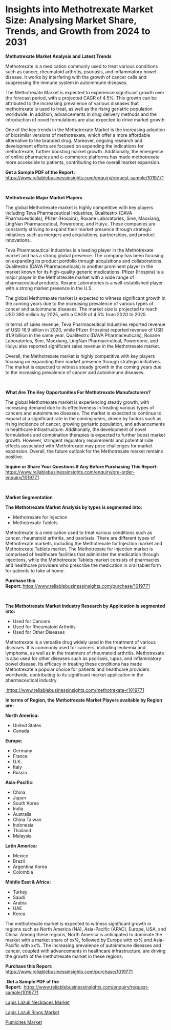 <p><h1>Insights into Methotrexate Market Size: Analysing Market Share, Trends, and Growth from 2024 to 2031</h1></p><p><strong>Methotrexate Market Analysis and Latest Trends</strong></p>
<p><p>Methotrexate is a medication commonly used to treat various conditions such as cancer, rheumatoid arthritis, psoriasis, and inflammatory bowel disease. It works by interfering with the growth of cancer cells and suppressing the immune system in autoimmune diseases.</p><p>The Methotrexate Market is expected to experience significant growth over the forecast period, with a projected CAGR of 4.5%. This growth can be attributed to the increasing prevalence of various diseases that methotrexate is used to treat, as well as the rising geriatric population worldwide. In addition, advancements in drug delivery methods and the introduction of novel formulations are also expected to drive market growth.</p><p>One of the key trends in the Methotrexate Market is the increasing adoption of biosimilar versions of methotrexate, which offer a more affordable alternative to the branded drug. Moreover, ongoing research and development efforts are focused on expanding the indications for methotrexate, further boosting market growth. Additionally, the emergence of online pharmacies and e-commerce platforms has made methotrexate more accessible to patients, contributing to the overall market expansion.</p></p>
<p><strong>Get a Sample PDF of the Report:&nbsp;</strong> <a href="https://www.reliablebusinessinsights.com/enquiry/request-sample/1019771">https://www.reliablebusinessinsights.com/enquiry/request-sample/1019771</a></p>
<p>&nbsp;</p>
<p><strong>Methotrexate Major Market Players</strong></p>
<p><p>The global Methotrexate market is highly competitive with key players including Teva Pharmaceutical Industries, Qualitestrx (DAVA Pharmaceuticals), Pfizer (Hospira), Roxane Laboratories, Sine, Maoxiang, LingNan Pharmaceutical, Powerdone, and Huiyu. These companies are constantly striving to expand their market presence through strategic initiatives such as mergers and acquisitions, partnerships, and product innovations.</p><p>Teva Pharmaceutical Industries is a leading player in the Methotrexate market and has a strong global presence. The company has been focusing on expanding its product portfolio through acquisitions and collaborations. Qualitestrx (DAVA Pharmaceuticals) is another prominent player in the market known for its high-quality generic medications. Pfizer (Hospira) is a major player in the Methotrexate market with a wide range of pharmaceutical products. Roxane Laboratories is a well-established player with a strong market presence in the U.S.</p><p>The global Methotrexate market is expected to witness significant growth in the coming years due to the increasing prevalence of various types of cancer and autoimmune diseases. The market size is projected to reach USD 360 million by 2025, with a CAGR of 4.5% from 2020 to 2025.</p><p>In terms of sales revenue, Teva Pharmaceutical Industries reported revenue of USD 16.9 billion in 2020, while Pfizer (Hospira) reported revenue of USD 41.9 billion in the same year. Qualitestrx (DAVA Pharmaceuticals), Roxane Laboratories, Sine, Maoxiang, LingNan Pharmaceutical, Powerdone, and Huiyu also reported significant sales revenue in the Methotrexate market.</p><p>Overall, the Methotrexate market is highly competitive with key players focusing on expanding their market presence through strategic initiatives. The market is expected to witness steady growth in the coming years due to the increasing prevalence of cancer and autoimmune diseases.</p></p>
<p>&nbsp;</p>
<p><strong>What Are The Key Opportunities For Methotrexate Manufacturers?</strong></p>
<p><p>The global Methotrexate market is experiencing steady growth, with increasing demand due to its effectiveness in treating various types of cancers and autoimmune diseases. The market is expected to continue to expand at a significant rate in the coming years, driven by factors such as rising incidence of cancer, growing geriatric population, and advancements in healthcare infrastructure. Additionally, the development of novel formulations and combination therapies is expected to further boost market growth. However, stringent regulatory requirements and potential side effects associated with Methotrexate may pose challenges for market expansion. Overall, the future outlook for the Methotrexate market remains positive.</p></p>
<p><strong>Inquire or Share Your Questions If Any Before Purchasing This Report:</strong> <a href="https://www.reliablebusinessinsights.com/enquiry/pre-order-enquiry/1019771">https://www.reliablebusinessinsights.com/enquiry/pre-order-enquiry/1019771</a></p>
<p>&nbsp;</p>
<p><strong>Market Segmentation</strong></p>
<p><strong>The Methotrexate Market Analysis by types is segmented into:</strong></p>
<p><ul><li>Methotrexate for Injection</li><li>Methotrexate Tablets</li></ul></p>
<p><p>Methotrexate is a medication used to treat various conditions such as cancer, rheumatoid arthritis, and psoriasis. There are different types of Methotrexate markets, including the Methotrexate for Injection market and Methotrexate Tablets market. The Methotrexate for Injection market is comprised of healthcare facilities that administer the medication through injections, while the Methotrexate Tablets market consists of pharmacies and healthcare providers who prescribe the medication in oral tablet form for patients to take at home.</p></p>
<p><strong>Purchase this Report:&nbsp;</strong><a href="https://www.reliablebusinessinsights.com/purchase/1019771">https://www.reliablebusinessinsights.com/purchase/1019771</a></p>
<p>&nbsp;</p>
<p><strong>The Methotrexate Market Industry Research by Application is segmented into:</strong></p>
<p><ul><li>Used for Cancers</li><li>Used for Rheumatoid Arthritis</li><li>Used for Other Diseases</li></ul></p>
<p><p>Methotrexate is a versatile drug widely used in the treatment of various diseases. It is commonly used for cancers, including leukemia and lymphoma, as well as in the treatment of rheumatoid arthritis. Methotrexate is also used for other diseases such as psoriasis, lupus, and inflammatory bowel disease. Its efficacy in treating these conditions has made Methotrexate a popular choice for patients and healthcare providers worldwide, contributing to its significant market application in the pharmaceutical industry.</p></p>
<p><a href="https://www.reliablebusinessinsights.com/methotrexate-r1019771">&nbsp;https://www.reliablebusinessinsights.com/methotrexate-r1019771</a></p>
<p><strong>In terms of Region, the Methotrexate Market Players available by Region are:</strong></p>
<p>
    <p> <strong> North America: </strong>
        <ul>
            <li>United States</li>
            <li>Canada</li>
        </ul>
        </p> 
    <p> <strong> Europe: </strong>
        <ul>
            <li>Germany</li>
            <li>France</li>
            <li>U.K.</li>
            <li>Italy</li>
            <li>Russia</li>
        </ul>
        </p> 
    <p> <strong> Asia-Pacific: </strong>
        <ul>
            <li>China</li>
            <li>Japan</li>
            <li>South Korea</li>
            <li>India</li>
            <li>Australia</li>
            <li>China Taiwan</li>
            <li>Indonesia</li>
            <li>Thailand</li>
            <li>Malaysia</li>
        </ul>
        </p> 
    <p> <strong> Latin America: </strong>
        <ul>
            <li>Mexico</li>
            <li>Brazil</li>
            <li>Argentina Korea</li>
            <li>Colombia</li>
        </ul>
        </p> 
    <p> <strong> Middle East & Africa: </strong>
        <ul>
            <li>Turkey</li>
            <li>Saudi</li>
            <li>Arabia</li>
            <li>UAE</li>
            <li>Korea</li>
        </ul>
    </p>
    </p>
<p><p>The methotrexate market is expected to witness significant growth in regions such as North America (NA), Asia-Pacific (APAC), Europe, USA, and China. Among these regions, North America is anticipated to dominate the market with a market share of xx%, followed by Europe with xx% and Asia-Pacific with xx%. The increasing prevalence of autoimmune diseases and cancer, coupled with advancements in healthcare infrastructure, are driving the growth of the methotrexate market in these regions.</p></p>
<p><strong>Purchase this Report: </strong><a href="https://www.reliablebusinessinsights.com/purchase/1019771">https://www.reliablebusinessinsights.com/purchase/1019771</a></p>
<p>&nbsp;<strong>Get a Sample PDF of the Report:&nbsp;&nbsp;</strong><a href="https://www.reliablebusinessinsights.com/enquiry/request-sample/1019771">https://www.reliablebusinessinsights.com/enquiry/request-sample/1019771</a></p>
<p><strong></strong></p>
<p><p><a href="https://github.com/dmmanir420/Market-Research-Report-List-1/blob/main/lapis-lazuli-necklaces-market.md">Lapis Lazuli Necklaces Market</a></p><p><a href="https://github.com/nancykennedykellievqfqt2/Market-Research-Report-List-3/blob/main/lapis-lazuli-rings-market.md">Lapis Lazuli Rings Market</a></p><p><a href="https://github.com/susanjprice2023/Market-Research-Report-List-2/blob/main/pumicites-market.md">Pumicites Market</a></p></p>
